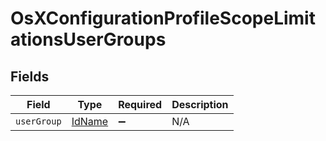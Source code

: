 # OsXConfigurationProfileScopeLimitationsUserGroups


## Fields

| Field                                   | Type                                    | Required                                | Description                             |
| --------------------------------------- | --------------------------------------- | --------------------------------------- | --------------------------------------- |
| `userGroup`                             | [IdName](../../models/shared/idname.md) | :heavy_minus_sign:                      | N/A                                     |